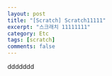 ```yaml
---
layout: post
title: "[Scratch] Scratch11111"
excerpt: "스크래치 11111111"
category: Etc
tags: [scratch]
comments: false
---
```

ddddddd
